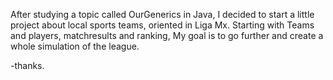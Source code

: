 After studying a topic called OurGenerics in Java, I decided to start a little project
about local sports teams, oriented in Liga Mx.
Starting with Teams and players, matchresults and ranking,
My goal is to go further and create a whole simulation of the league.

-thanks.